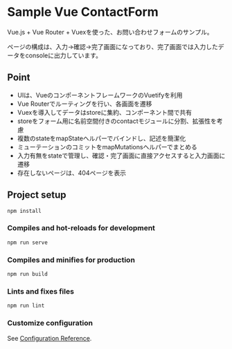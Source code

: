 # Sample Vue ContactForm

Vue.js + Vue Router + Vuexを使った、お問い合わせフォームのサンプル。

ページの構成は、入力→確認→完了画面になっており、完了画面では入力したデータをconsoleに出力しています。

## Point
- UIは、VueのコンポーネントフレームワークのVuetifyを利用
- Vue Routerでルーティングを行い、各画面を遷移
- Vuexを導入してデータはstoreに集約、コンポーネント間で共有
- storeをフォーム用に名前空間付きのcontactモジュールに分割、拡張性を考慮
- 複数のstateをmapStateヘルパーでバインドし、記述を簡潔化
- ミューテーションのコミットをmapMutationsヘルパーでまとめる
- 入力有無をstateで管理し、確認・完了画面に直接アクセスすると入力画面に遷移
- 存在しないページは、404ページを表示

## Project setup
```
npm install
```

### Compiles and hot-reloads for development
```
npm run serve
```

### Compiles and minifies for production
```
npm run build
```

### Lints and fixes files
```
npm run lint
```

### Customize configuration
See [Configuration Reference](https://cli.vuejs.org/config/).
